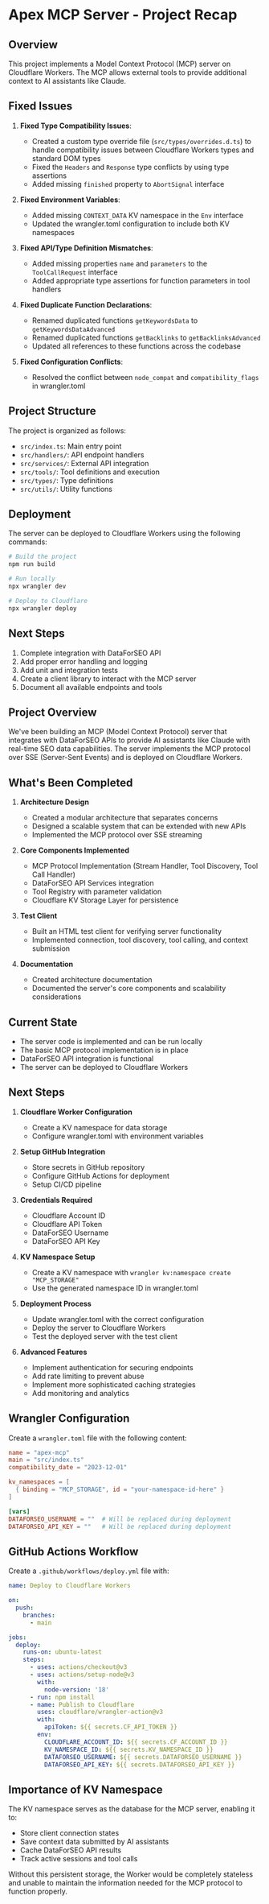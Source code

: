 # Apex MCP Server - Project Recap

## Overview
This project implements a Model Context Protocol (MCP) server on Cloudflare Workers. The MCP allows external tools to provide additional context to AI assistants like Claude. 

## Fixed Issues

1. **Fixed Type Compatibility Issues**:
   - Created a custom type override file (`src/types/overrides.d.ts`) to handle compatibility issues between Cloudflare Workers types and standard DOM types
   - Fixed the `Headers` and `Response` type conflicts by using type assertions
   - Added missing `finished` property to `AbortSignal` interface

2. **Fixed Environment Variables**:
   - Added missing `CONTEXT_DATA` KV namespace in the `Env` interface
   - Updated the wrangler.toml configuration to include both KV namespaces

3. **Fixed API/Type Definition Mismatches**:
   - Added missing properties `name` and `parameters` to the `ToolCallRequest` interface
   - Added appropriate type assertions for function parameters in tool handlers

4. **Fixed Duplicate Function Declarations**:
   - Renamed duplicated functions `getKeywordsData` to `getKeywordsDataAdvanced`
   - Renamed duplicated functions `getBacklinks` to `getBacklinksAdvanced`
   - Updated all references to these functions across the codebase

5. **Fixed Configuration Conflicts**:
   - Resolved the conflict between `node_compat` and `compatibility_flags` in wrangler.toml

## Project Structure
The project is organized as follows:

- `src/index.ts`: Main entry point
- `src/handlers/`: API endpoint handlers
- `src/services/`: External API integration
- `src/tools/`: Tool definitions and execution
- `src/types/`: Type definitions
- `src/utils/`: Utility functions

## Deployment
The server can be deployed to Cloudflare Workers using the following commands:

```bash
# Build the project
npm run build

# Run locally
npx wrangler dev

# Deploy to Cloudflare
npx wrangler deploy
```

## Next Steps
1. Complete integration with DataForSEO API
2. Add proper error handling and logging
3. Add unit and integration tests
4. Create a client library to interact with the MCP server
5. Document all available endpoints and tools

## Project Overview

We've been building an MCP (Model Context Protocol) server that integrates with DataForSEO APIs to provide AI assistants like Claude with real-time SEO data capabilities. The server implements the MCP protocol over SSE (Server-Sent Events) and is deployed on Cloudflare Workers.

## What's Been Completed

1. **Architecture Design**
   - Created a modular architecture that separates concerns
   - Designed a scalable system that can be extended with new APIs
   - Implemented the MCP protocol over SSE streaming

2. **Core Components Implemented**
   - MCP Protocol Implementation (Stream Handler, Tool Discovery, Tool Call Handler)
   - DataForSEO API Services integration
   - Tool Registry with parameter validation
   - Cloudflare KV Storage Layer for persistence

3. **Test Client**
   - Built an HTML test client for verifying server functionality
   - Implemented connection, tool discovery, tool calling, and context submission

4. **Documentation**
   - Created architecture documentation
   - Documented the server's core components and scalability considerations

## Current State

- The server code is implemented and can be run locally
- The basic MCP protocol implementation is in place
- DataForSEO API integration is functional
- The server can be deployed to Cloudflare Workers

## Next Steps

1. **Cloudflare Worker Configuration**
   - Create a KV namespace for data storage
   - Configure wrangler.toml with environment variables

2. **Setup GitHub Integration**
   - Store secrets in GitHub repository
   - Configure GitHub Actions for deployment
   - Setup CI/CD pipeline

3. **Credentials Required**
   - Cloudflare Account ID
   - Cloudflare API Token
   - DataForSEO Username
   - DataForSEO API Key

4. **KV Namespace Setup**
   - Create a KV namespace with `wrangler kv:namespace create "MCP_STORAGE"`
   - Use the generated namespace ID in wrangler.toml

5. **Deployment Process**
   - Update wrangler.toml with the correct configuration
   - Deploy the server to Cloudflare Workers
   - Test the deployed server with the test client

6. **Advanced Features**
   - Implement authentication for securing endpoints
   - Add rate limiting to prevent abuse
   - Implement more sophisticated caching strategies
   - Add monitoring and analytics

## Wrangler Configuration

Create a `wrangler.toml` file with the following content:

```toml
name = "apex-mcp"
main = "src/index.ts"
compatibility_date = "2023-12-01"

kv_namespaces = [
  { binding = "MCP_STORAGE", id = "your-namespace-id-here" }
]

[vars]
DATAFORSEO_USERNAME = ""  # Will be replaced during deployment
DATAFORSEO_API_KEY = ""   # Will be replaced during deployment
```

## GitHub Actions Workflow

Create a `.github/workflows/deploy.yml` file with:

```yaml
name: Deploy to Cloudflare Workers

on:
  push:
    branches:
      - main

jobs:
  deploy:
    runs-on: ubuntu-latest
    steps:
      - uses: actions/checkout@v3
      - uses: actions/setup-node@v3
        with:
          node-version: '18'
      - run: npm install
      - name: Publish to Cloudflare
        uses: cloudflare/wrangler-action@v3
        with:
          apiToken: ${{ secrets.CF_API_TOKEN }}
        env:
          CLOUDFLARE_ACCOUNT_ID: ${{ secrets.CF_ACCOUNT_ID }}
          KV_NAMESPACE_ID: ${{ secrets.KV_NAMESPACE_ID }}
          DATAFORSEO_USERNAME: ${{ secrets.DATAFORSEO_USERNAME }}
          DATAFORSEO_API_KEY: ${{ secrets.DATAFORSEO_API_KEY }}
```

## Importance of KV Namespace

The KV namespace serves as the database for the MCP server, enabling it to:
- Store client connection states
- Save context data submitted by AI assistants
- Cache DataForSEO API results
- Track active sessions and tool calls

Without this persistent storage, the Worker would be completely stateless and unable to maintain the information needed for the MCP protocol to function properly. 